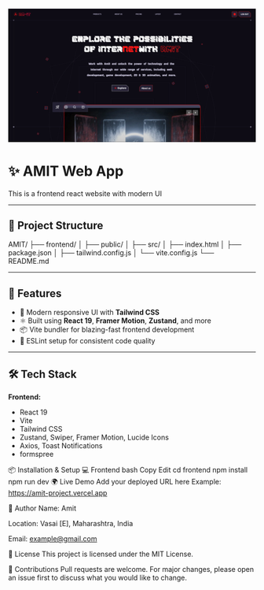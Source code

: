 <p align="center">
  <img src="./frontend/src/image/readme.png" alt="Project Banner" width="full"/>
</p>

# ✨ AMIT Web App

This is a frontend react website with modern UI

---

## 📁 Project Structure

AMIT/
├── frontend/
│ ├── public/
│ ├── src/
│ ├── index.html
│ ├── package.json
│ ├── tailwind.config.js
│ └── vite.config.js
└── README.md

---

## 🚀 Features

- 🎨 Modern responsive UI with **Tailwind CSS**
- ⚛️ Built using **React 19**, **Framer Motion**, **Zustand**, and more
- 📦 Vite bundler for blazing-fast frontend development
- 🔧 ESLint setup for consistent code quality

---

## 🛠️ Tech Stack

**Frontend:**
- React 19
- Vite
- Tailwind CSS
- Zustand, Swiper, Framer Motion, Lucide Icons
- Axios, Toast Notifications
- formspree


📦 Installation & Setup
💻 Frontend
bash
Copy
Edit
cd frontend
npm install
npm run dev
🌍 Live Demo
Add your deployed URL here
Example: https://amit-project.vercel.app

👤 Author
Name: Amit

Location: Vasai [E], Maharashtra, India

Email: example@gmail.com

📄 License
This project is licensed under the MIT License.

🧠 Contributions
Pull requests are welcome. For major changes, please open an issue first to discuss what you would like to change.